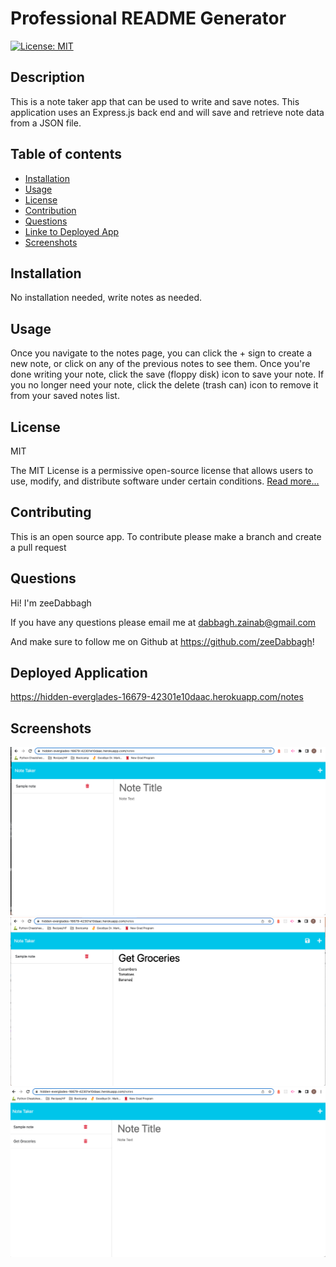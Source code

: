 
# Professional README Generator

[![License: MIT](https://img.shields.io/badge/License-MIT-yellow.svg)](https://opensource.org/licenses/MIT)

## Description

This is a note taker app that can be used to write and save notes. This application uses an Express.js back end and will save and retrieve note data from a JSON file.

## Table of contents

- [Installation](#installation)
- [Usage](#usage)
- [License](#license)
- [Contribution](#contributing)
- [Questions](#questionsquestions)
- [Linke to Deployed App](#deployed-application)
- [Screenshots](#screenshots)

## Installation

No installation needed, write notes as needed.

## Usage

Once you navigate to the notes page, you can click the + sign to create a new note, or click on any of the previous notes to see them. Once you're done writing your note, click the save (floppy disk) icon to save your note. If you no longer need your note, click the delete (trash can) icon to remove it from your saved notes list.

## License

MIT

The MIT License is a permissive open-source license that allows users to use, modify, and distribute software under certain conditions.
      [Read more...](https://opensource.org/licenses/MIT)


## Contributing

This is an open source app. To contribute please make a branch and create a pull request

## Questions

Hi! I'm zeeDabbagh

If you have any questions please email me at dabbagh.zainab@gmail.com

And make sure to follow me on Github at https://github.com/zeeDabbagh!

## Deployed Application 

https://hidden-everglades-16679-42301e10daac.herokuapp.com/notes

## Screenshots
![deployedSS](./assets/notetaker-ss.png)
![deployedSS](./assets/notetaker-ss2.png)
![deployedSS](./assets/notetaker-ss3.png)
